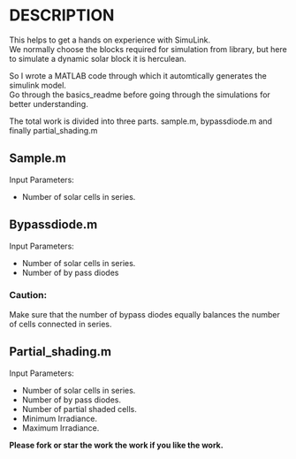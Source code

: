 # DESCRIPTION
This helps to get a hands on experience with SimuLink.<br> 
We normally choose the blocks required for simulation from library, but here to simulate a dynamic solar block it is herculean. <br> 

So I wrote a MATLAB code through which it automtically generates the simulink model. <br> 
Go through the basics_readme before going through the simulations for better understanding. <br> 

The total work is divided into three parts. sample.m, bypassdiode.m and finally partial_shading.m <br> 

## Sample.m
Input Parameters:
- Number of solar cells in series.

## Bypassdiode.m
Input Parameters:
- Number of solar cells in series.
- Number of by pass diodes

### Caution:
Make sure that the number of bypass diodes equally balances the number of cells connected in series.

## Partial_shading.m
Input Parameters:
- Number of solar cells in series.
- Number of by pass diodes.
- Number of partial shaded cells.
- Minimum Irradiance.
- Maximum Irradiance.

**Please fork or star the work the work if you like the work.**
